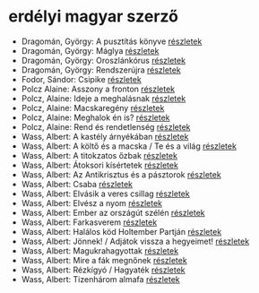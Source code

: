 # erdélyi magyar szerző

- Dragomán, György: A pusztítás könyve [részletek](_details/%7Bopf.creator%7D.md#id_1192)
- Dragomán, György: Máglya [részletek](_details/%7Bopf.creator%7D.md#id_1194)
- Dragomán, György: Oroszlánkórus [részletek](_details/%7Bopf.creator%7D.md#id_1191)
- Dragomán, György: Rendszerújra [részletek](_details/%7Bopf.creator%7D.md#id_1223)
- Fodor, Sándor: Csipike [részletek](_details/%7Bopf.creator%7D.md#id_391)
- Polcz Alaine: Asszony a fronton [részletek](_details/%7Bopf.creator%7D.md#id_1443)
- Polcz, Alaine: Ideje a meghalásnak [részletek](_details/%7Bopf.creator%7D.md#id_1440)
- Polcz, Alaine: Macskaregény [részletek](_details/%7Bopf.creator%7D.md#id_1439)
- Polcz, Alaine: Meghalok én is? [részletek](_details/%7Bopf.creator%7D.md#id_1441)
- Polcz, Alaine: Rend és rendetlenség [részletek](_details/%7Bopf.creator%7D.md#id_1442)
- Wass, Albert: A kastély árnyékában [részletek](_details/%7Bopf.creator%7D.md#id_219)
- Wass, Albert: A költő és a macska / Te és a világ [részletek](_details/%7Bopf.creator%7D.md#id_210)
- Wass, Albert: A titokzatos őzbak [részletek](_details/%7Bopf.creator%7D.md#id_202)
- Wass, Albert: Átoksori kísértetek [részletek](_details/%7Bopf.creator%7D.md#id_205)
- Wass, Albert: Az Antikrisztus és a pásztorok [részletek](_details/%7Bopf.creator%7D.md#id_215)
- Wass, Albert: Csaba [részletek](_details/%7Bopf.creator%7D.md#id_218)
- Wass, Albert: Elvásik a veres csillag [részletek](_details/%7Bopf.creator%7D.md#id_211)
- Wass, Albert: Elvész a nyom [részletek](_details/%7Bopf.creator%7D.md#id_217)
- Wass, Albert: Ember az országút szélén [részletek](_details/%7Bopf.creator%7D.md#id_221)
- Wass, Albert: Farkasverem [részletek](_details/%7Bopf.creator%7D.md#id_214)
- Wass, Albert: Halálos köd Holtember Partján [részletek](_details/%7Bopf.creator%7D.md#id_204)
- Wass, Albert: Jönnek! / Adjátok vissza a hegyeimet! [részletek](_details/%7Bopf.creator%7D.md#id_220)
- Wass, Albert: Magukrahagyottak [részletek](_details/%7Bopf.creator%7D.md#id_203)
- Wass, Albert: Mire a fák megnőnek [részletek](_details/%7Bopf.creator%7D.md#id_213)
- Wass, Albert: Rézkígyó / Hagyaték [részletek](_details/%7Bopf.creator%7D.md#id_201)
- Wass, Albert: Tizenhárom almafa [részletek](_details/%7Bopf.creator%7D.md#id_216)